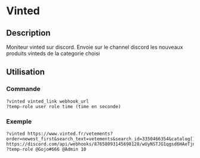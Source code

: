 # Vinted
## Description
Moniteur vinted sur discord. Envoie sur le channel discord les nouveaux produits vinteds de la categorie choisi
## Utilisation
### Commande
```
?vinted vinted_link webhook_url
?temp-role user role time (time en seconde)
```
### Exemple
```
?vinted https://www.vinted.fr/vetements?order=newest_first&search_text=vetements&search_id=3350466354&catalog[]=2050 https://discord.com/api/webhooks/87658093145698128/wUyNSTJG1qgsd6HAeTjnkfSTJRcDn0H1QsF5syV_4qt9hOO1xsRq4r4NWqB9MMpyQdZFS
?temp-role @Gojo#666 @Admin 10
```
